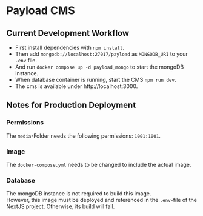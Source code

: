# Payload CMS

## Current Development Workflow
- First install dependencies with `npm install`. 
- Then add `mongodb://localhost:27017/payload` as `MONGODB_URI` to your `.env` file. 
- And run `docker compose up -d payload_mongo` to start the mongoDB instance.
- When database container is running, start the CMS `npm run dev`.
- The cms is available under http://localhost:3000.

## Notes for Production Deployment

### Permissions  
The `media`-Folder needs the following permissions: `1001:1001`.

### Image  
The `docker-compose.yml` needs to be changed to include the actual image.

### Database  
The mongoDB instance is not required to build this image.  
However, this image must be deployed and referenced in the `.env`-file of the NextJS project.
Otherwise, its build will fail.
